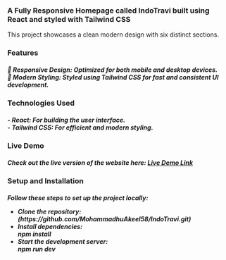 

  <h3>A Fully Responsive Homepage called IndoTravi built using React and styled with Tailwind CSS</h3>
  <p>
    This project showcases a clean modern design with six distinct sections.
  </p>

  <h3>Features</h3>
  <h5>
    📱 <strong>Responsive Design:</strong> Optimized for both mobile and desktop devices.<br>
    🎨 <strong>Modern Styling:</strong> Styled using Tailwind CSS for fast and consistent UI development.
  </h5>

  <h3>Technologies Used</h3>
  <h5>
    - <strong>React:</strong> For building the user interface.<br>
    - <strong>Tailwind CSS:</strong> For efficient and modern styling.
  </h5>

  <h3>Live Demo</h3>
  <h5>
    Check out the live version of the website here: 
    <a href="https://indotrave.netlify.app/" target="_blank">Live Demo Link</a>
  </h5>

  <h3>Setup and Installation</h3>
  <h5>
    Follow these steps to set up the project locally:
    <ul>
      <li><strong>Clone the repository:</strong></li>
      <div class="code">(https://github.com/MohammadhuAkeel58/IndoTravi.git)</div>
      <li><strong>Install dependencies:</strong></li>
      <div class="code">npm install</div>
      <li><strong>Start the development server:</strong></li>
      <div class="code">npm run dev</div>
    </ul>
  </h5>

